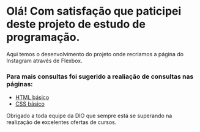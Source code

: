 # Olá! Com satisfação que paticipei deste projeto de estudo de programação.


Aqui temos o desenvolvimento do projeto onde recriamos a página do Instagram através de Flexbox. 

### Para mais consultas foi sugerido a realiação de consultas nas páginas: ###

* [HTML básico](https://www.w3schools.com/html/)
* [CSS básico](https://developer.mozilla.org/pt-BR/docs/Web/CSS)



Obrigado a toda equipe da DIO que sempre está se superando na realização de excelentes ofertas de cursos.
